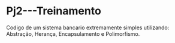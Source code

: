 # Pj2---Treinamento

Codigo de um sistema bancario extremamente simples utilizando:
Abstração, Herança, Encapsulamento e Polimorfismo.
